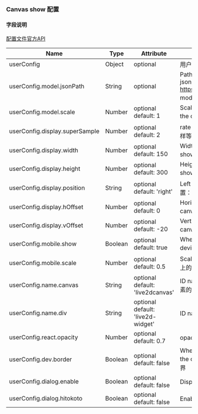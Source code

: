 ### Canvas show 配置
#### 字段说明
[配置文件官方API](https://l2dwidget.js.org/docs/class/src/index.js~L2Dwidget.html#instance-method-init)

| Name                           | Type    | Attribute                            | Description                                                                            |
| ------------------------------ | ------- | ------------------------------------ | -------------------------------------------------------------------------------------- |
| userConfig                     | Object  | optional                             | 用户自定义设置                                                                         |
| userConfig.model.jsonPath      | String  | optional                             | Path to Live2D model's main json eg. https://test.com/miku.model.json model 主文件路径 |
| userConfig.model.scale         | Number  | optional<br>default: 1               | Scale between the model and the canvas 模型与 canvas 的缩放                            |
| userConfig.display.superSample | Number  | optional<br>default: 2               | rate for super sampling rate 超采样等级                                                |
| userConfig.display.width       | Number  | optional<br>default: 150             | Width to the canvas which shows the model canvas 的长度                                |
| userConfig.display.height      | Number  | optional<br>default: 300             | Height to the canvas which shows the model canvas 的高度                               |
| userConfig.display.position    | String  | optional<br>default: 'right'         | Left of right side to show 显示位置：左或右                                            |
| userConfig.display.hOffset     | Number  | optional<br>default: 0               | Horizontal offset of the canvas canvas 水平偏移                                        |
| userConfig.display.vOffset     | Number  | optional<br>default: -20             | Vertical offset of the canvas canvas 垂直偏移                                          |
| userConfig.mobile.show         | Boolean | optional<br>default: true            | Whether to show on mobile device 是否在移动设备上显示                                  |
| userConfig.mobile.scale        | Number  | optional<br>default: 0.5             | Scale on mobile device 移动设备上的缩放                                                |
| userConfig.name.canvas         | String  | optional<br>default: 'live2dcanvas'  | ID name of the canvas canvas 元素的 ID                                                 |
| userConfig.name.div            | String  | optional<br>default: 'live2d-widget' | ID name of the div div 元素的 ID                                                       |
| userConfig.react.opacity       | Number  | optional<br>default: 0.7             | opacity 透明度                                                                         |
| userConfig.dev.border          | Boolean | optional<br>default: false           | Whether to show border around the canvas 在 canvas 周围显示边界                        |
| userConfig.dialog.enable       | Boolean | optional<br>default: false           | Display dialog 显示人物对话框                                                          |
| userConfig.dialog.hitokoto     | Boolean | optional<br>default: false           | Enable hitokoto 使用一言 API                                                           |

